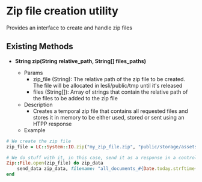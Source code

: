 # Zip file creation utility 
Provides an interface to create and handle zip files

## Existing Methods

- **String zip(String relative_path, String[] files_paths)**

	- Params
    	- zip_file (String): The relative path of the zip file to be created. The file will be allocated in lesli/public/tmp until it's released
    	- files (String[]): Array of strings that contain the relative path of the files to be added to the zip file
	- Description
    	- Creates a temporal zip file that contains all requested files and stores it in memory to be either used, stored or sent using an HTPP response
	- Example

```ruby
# We create the zip file
zip_file = LC::System::IO.zip("my_zip_file.zip", "public/storage/assets/images/image1.png", "storage/documents/document1.pdf")

# We do stuff with it, in this case, send it as a response in a controller
Zip::File.open(zip_file) do zip_data
    send_data zip_data, filename: "all_documents_#{Date.today.strftime('%d_%B_%Y')}.zip", type: 'application/zip'
end

```
